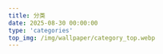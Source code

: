 ```yaml
---
title: 分类
date: 2025-08-30 00:00:00
type: 'categories'
top_img: /img/wallpaper/category_top.webp
---
```

